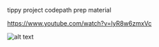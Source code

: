 tippy project codepath prep material

https://www.youtube.com/watch?v=lyR8w6zmxVc

![alt text](https://github.com/calvinsettachatgul/tip_calculator_codepath/tippy.gif "walk through")
